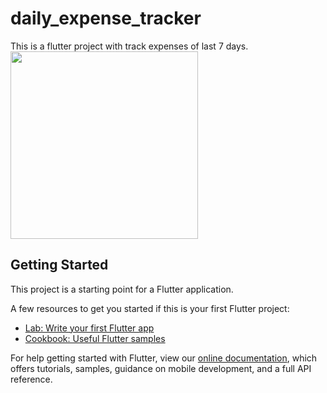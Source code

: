 # daily_expense_tracker

This is a flutter project with track expenses of last 7 days.
<br><img src="https://user-images.githubusercontent.com/67136222/111064128-5ba0cf80-84d8-11eb-8a49-a04101d90f42.gif"  height="300"/>
## Getting Started

This project is a starting point for a Flutter application.

A few resources to get you started if this is your first Flutter project:

- [Lab: Write your first Flutter app](https://flutter.dev/docs/get-started/codelab)
- [Cookbook: Useful Flutter samples](https://flutter.dev/docs/cookbook)

For help getting started with Flutter, view our
[online documentation](https://flutter.dev/docs), which offers tutorials,
samples, guidance on mobile development, and a full API reference.
